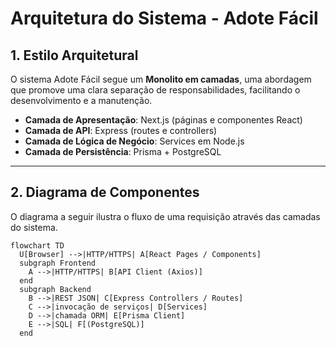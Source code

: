 # Arquitetura do Sistema - Adote Fácil

## 1. Estilo Arquitetural

O sistema Adote Fácil segue um **Monolito em camadas**, uma abordagem que promove uma clara separação de responsabilidades, facilitando o desenvolvimento e a manutenção.

-   **Camada de Apresentação**: Next.js (páginas e componentes React)
-   **Camada de API**: Express (routes e controllers)
-   **Camada de Lógica de Negócio**: Services em Node.js
-   **Camada de Persistência**: Prisma + PostgreSQL

---

## 2. Diagrama de Componentes

O diagrama a seguir ilustra o fluxo de uma requisição através das camadas do sistema.

```mermaid
flowchart TD
  U[Browser] -->|HTTP/HTTPS| A[React Pages / Components]
  subgraph Frontend
    A -->|HTTP/HTTPS| B[API Client (Axios)]
  end
  subgraph Backend
    B -->|REST JSON| C[Express Controllers / Routes]
    C -->|invocação de serviços| D[Services]
    D -->|chamada ORM| E[Prisma Client]
    E -->|SQL| F[(PostgreSQL)]
  end